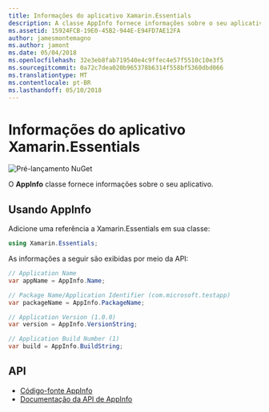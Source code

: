 ```yaml
---
title: Informações do aplicativo Xamarin.Essentials
description: A classe AppInfo fornece informações sobre o seu aplicativo.
ms.assetid: 15924FCB-19E0-45B2-944E-E94FD7AE12FA
author: jamesmontemagno
ms.author: jamont
ms.date: 05/04/2018
ms.openlocfilehash: 32e3eb8fab719540e4c9ffec4e57f5510c10e3f5
ms.sourcegitcommit: 0a72c7dea020b965378b6314f558bf5360dbd066
ms.translationtype: MT
ms.contentlocale: pt-BR
ms.lasthandoff: 05/10/2018
---
```

# <a name="xamarinessentials-app-information"></a>Informações do aplicativo Xamarin.Essentials

![Pré-lançamento NuGet](~/media/shared/pre-release.png)

O **AppInfo** classe fornece informações sobre o seu aplicativo.

## <a name="using-appinfo"></a>Usando AppInfo

Adicione uma referência a Xamarin.Essentials em sua classe:

```csharp
using Xamarin.Essentials;
```

As informações a seguir são exibidas por meio da API:

```csharp
// Application Name
var appName = AppInfo.Name;

// Package Name/Application Identifier (com.microsoft.testapp)
var packageName = AppInfo.PackageName;

// Application Version (1.0.0)
var version = AppInfo.VersionString;

// Application Build Number (1)
var build = AppInfo.BuildString;
```

## <a name="api"></a>API

- [Código-fonte AppInfo](https://github.com/xamarin/Essentials/tree/master/Essentials/AppInfo)
- [Documentação da API de AppInfo](xref:Xamarin.Essentials.AppInfo)
